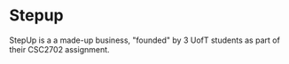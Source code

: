 # Stepup

StepUp is a a made-up business, "founded" by 3 UofT students as part of their CSC2702 assignment. 
